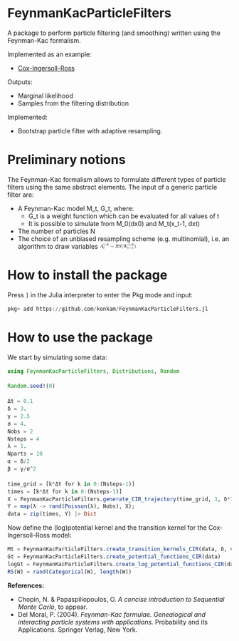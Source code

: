 # FeynmanKacParticleFilters


A package to perform particle filtering (and smoothing) written using the Feynman-Kac formalism.

Implemented as an example:
- [Cox-Ingersoll-Ross](https://en.wikipedia.org/wiki/Cox%E2%80%93Ingersoll%E2%80%93Ross_model)

Outputs:
- Marginal likelihood
- Samples from the filtering distribution

Implemented:
- Bootstrap particle filter with adaptive resampling.

# Preliminary notions

The Feynman-Kac formalism allows to formulate different types of particle filters using the same abstract elements.
The input of a generic particle filter are:

- A Feynman-Kac model M_t, G_t, where:  
  - G_t is a weight function which can be evaluated for all values of t  
  - It is possible to simulate from M_0(dx0) and M_t(x_t-1, dxt)  
- The number of particles N  
- The choice of an unbiased resampling scheme (e.g. multinomial), i.e. an algorithm to draw variables <img src="Latex_equations/rs.gif" width="80">

# How to install the package

Press `]` in the Julia interpreter to enter the Pkg mode and input:

```julia
pkg> add https://github.com/konkam/FeynmanKacParticleFilters.jl
```

# How to use the package

We start by simulating some data:

```julia
using FeynmanKacParticleFilters, Distributions, Random

Random.seed!(0)

Δt = 0.1
δ = 3.
γ = 2.5
σ = 4.
Nobs = 2
Nsteps = 4
λ = 1.
Nparts = 10
α = δ/2
β = γ/σ^2

time_grid = [k*Δt for k in 0:(Nsteps-1)]
times = [k*Δt for k in 0:(Nsteps-1)]
X = FeynmanKacParticleFilters.generate_CIR_trajectory(time_grid, 3, δ*1.2, γ/1.2, σ*0.7)
Y = map(λ -> rand(Poisson(λ), Nobs), X);
data = zip(times, Y) |> Dict
```

Now define the (log)potential kernel and the transition kernel for the Cox-Ingersoll-Ross model:

```julia
Mt = FeynmanKacParticleFilters.create_transition_kernels_CIR(data, δ, γ, σ)
Gt = FeynmanKacParticleFilters.create_potential_functions_CIR(data)
logGt = FeynmanKacParticleFilters.create_log_potential_functions_CIR(data)
RS(W) = rand(Categorical(W), length(W))
```

**References:**

- Chopin, N. & Papaspiliopoulos, O. *A concise introduction to Sequential Monte Carlo*, to appear.
- Del Moral, P. (2004). *Feynman-Kac formulae. Genealogical and interacting particle
systems with applications.* Probability and its Applications. Springer Verlag, New
York.
